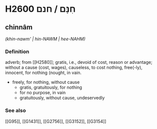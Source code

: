 # H2600 חִנָּם / חנם

## chinnâm

_(khin-nawm' | hin-NAWM | hee-NAHM)_

### Definition

adverb; from [[H2580]]; gratis, i.e., devoid of cost, reason or advantage; without a cause (cost, wages), causeless, to cost nothing, free(-ly), innocent, for nothing (nought, in vain.

- freely, for nothing, without cause
    - gratis, gratuitously, for nothing
    - for no purpose, in vain
    - gratuitously, without cause, undeservedly
### See also

[[G95]], [[G1431]], [[G2756]], [[G3152]], [[G3154]]

